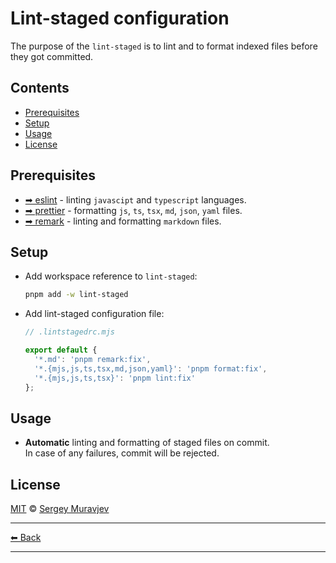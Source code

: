 # Lint-staged configuration

The purpose of the `lint-staged` is to lint and to format indexed files before they got committed.

## Contents

- [Prerequisites](#prerequisites)
- [Setup](#setup)
- [Usage](#usage)
- [License](#license)

## Prerequisites

- [➡ eslint](../../packages/eslint-ts/README.md) - linting `javascipt` and `typescript` languages.
- [➡ prettier](../../packages/prettier/README.md) - formatting `js`, `ts`, `tsx`, `md`, `json`, `yaml` files.
- [➡ remark](../../packages/remark/README.md) - linting and formatting `markdown` files.

## Setup

- Add workspace reference to `lint-staged`:

  ```sh
  pnpm add -w lint-staged
  ```

- Add lint-staged configuration file:

  ```js
  // .lintstagedrc.mjs

  export default {
    '*.md': 'pnpm remark:fix',
    '*.{mjs,js,ts,tsx,md,json,yaml}': 'pnpm format:fix',
    '*.{mjs,js,ts,tsx}': 'pnpm lint:fix'
  };
  ```

## Usage

- **Automatic** linting and formatting of staged files on commit.\
  In case of any failures, commit will be rejected.

## License

[MIT](../../LICENSE) © [Sergey Muravjev](https://github.com/muravjev)

---

[⬅ Back](../../README.md)

---
